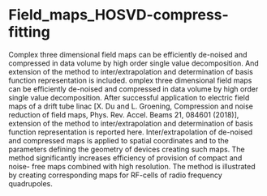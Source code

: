 # Field_maps_HOSVD-compress-fitting

Complex three dimensional field maps can be efficiently de-noised and compressed in data volume by high order single value decomposition. And extension of the method to inter/extrapolation and determination of basis function representation is included.
omplex three dimensional field maps can be efficiently de-noised and compressed in data volume
by high order single value decomposition. After successful application to electric field maps of a
drift tube linac [X. Du and L. Groening, Compression and noise reduction of field maps, Phys. Rev.
Accel. Beams 21, 084601 (2018)], extension of the method to inter/extrapolation and determination
of basis function representation is reported here. Inter/extrapolation of de-noised and compressed
maps is applied to spatial coordinates and to the parameters defining the geometry of devices
creating such maps. The method significantly increases efficiency of provision of compact and noise-
free maps combined with high resolution. The method is illustrated by creating corresponding maps
for RF-cells of radio frequency quadrupoles.

